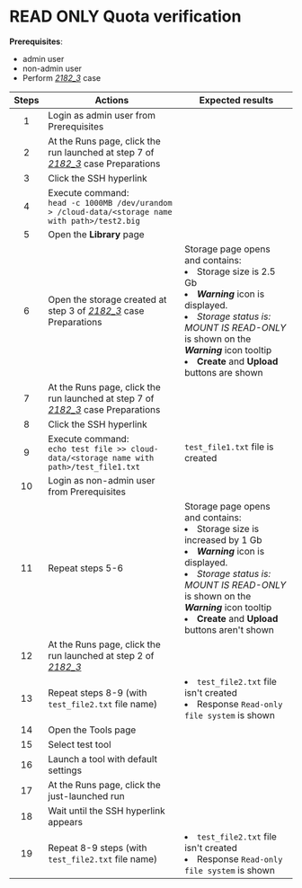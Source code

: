 # READ ONLY Quota verification

**Prerequisites**:

- admin user
- non-admin user
- Perform [_2182\_3_](2182_3.md) case

| Steps | Actions | Expected results |
| :---: | --- | --- |
| 1 | Login as admin user from Prerequisites | |
| 2 | At the Runs page, click the run launched at step 7 of [_2182\_3_](2182_3.md) case Preparations | |
| 3 | Click the SSH hyperlink | |
| 4 | Execute command: <br> `head -c 1000MB /dev/urandom > /cloud-data/<storage name with path>/test2.big` | |
| 5 | Open the **Library** page | |
| 6 | Open the storage created at step 3 of [_2182\_3_](2182_3.md) case  Preparations | Storage page opens and contains: <li> Storage size is 2.5 Gb <li> ***Warning*** icon is displayed. <li> *Storage status is: MOUNT IS READ-ONLY* is shown on the ***Warning*** icon tooltip <li> **Create** and **Upload** buttons are shown |
| 7 | At the Runs page, click the run launched at step 7 of [_2182\_3_](2182_3.md) case Preparations | |
| 8 | Click the SSH hyperlink | |
| 9 | Execute command: <br> `echo test file >> cloud-data/<storage name with path>/test_file1.txt` | `test_file1.txt` file is created |
| 10 | Login as non-admin user from Prerequisites | |
| 11 | Repeat steps 5-6 | Storage page opens and contains: <li> Storage size is increased by 1 Gb <li> ***Warning*** icon is displayed. <li> *Storage status is: MOUNT IS READ-ONLY* is shown on the ***Warning*** icon tooltip <li> **Create** and **Upload** buttons aren't shown |
| 12 | At the Runs page, click the run launched at step 2 of [_2182\_3_](2182_3.md) | |
| 13 | Repeat steps 8-9 (with `test_file2.txt` file name) | <li> `test_file2.txt` file isn't created <li> Response `Read-only file system` is shown |
| 14 | Open the Tools page | |
| 15 | Select test tool | |
| 16 | Launch a tool with default settings | |
| 17 | At the Runs page, click the just-launched run | |
| 18 | Wait until the SSH hyperlink appears | |
| 19 | Repeat 8-9 steps (with `test_file2.txt` file name) | <li> `test_file2.txt` file isn't created <li> Response `Read-only file system` is shown |
